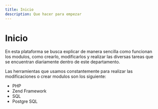 ```yaml
---
title: Inicio
description: Que hacer para empezar
---
```

# Inicio

En esta plataforma se busca explicar de manera sencilla como funcionan los modulos, como crearlo, modificarlos
y realizar las diversas tareas que se encuentran diariamente dentro de este departamento.

Las herramientas que usamos constantemente para realizar las modificaciones o crear modulos son los siguiente:

- PHP
- Zend Framework
- SQL
- Postgre SQL
